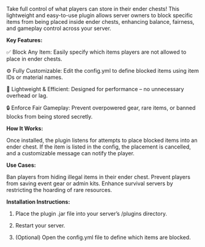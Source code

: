 Take full control of what players can store in their ender chests! This lightweight and easy-to-use plugin allows server owners to block specific items from being placed inside ender chests, enhancing balance, fairness, and gameplay control across your server.





**Key Features:**

✅ Block Any Item: Easily specify which items players are not allowed to place in ender chests.

⚙️ Fully Customizable: Edit the config.yml to define blocked items using item IDs or material names.

🔄 Lightweight & Efficient: Designed for performance – no unnecessary overhead or lag.

🔒 Enforce Fair Gameplay: Prevent overpowered gear, rare items, or banned blocks from being stored secretly.


**How It Works:**

Once installed, the plugin listens for attempts to place blocked items into an ender chest. If the item is listed in the config, the placement is cancelled, and a customizable message can notify the player.


**Use Cases:**

Ban players from hiding illegal items in their ender chest.
Prevent players from saving event gear or admin kits.
Enhance survival servers by restricting the hoarding of rare resources.


**Installation Instructions:**

  1. Place the plugin .jar file into your server’s /plugins directory.

  2. Restart your server.

  3. (Optional) Open the config.yml file to define which items are blocked.

